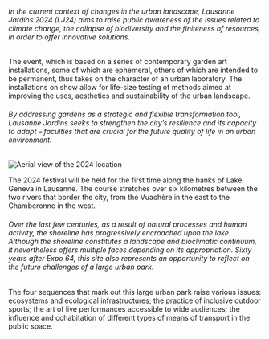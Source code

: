 <!-- vient avant la vidéo -->

###### In the current context of changes in the urban landscape, Lausanne Jardins 2024 (LJ24) aims to raise public awareness of the issues related to climate change, the collapse of biodiversity and the finiteness of resources, in order to offer innovative solutions.

The event, which is based on a series of contemporary garden art installations, some of which are ephemeral, others of which are intended to be permanent, thus takes on the character of an urban laboratory. The installations on show allow for life-size testing of methods aimed at improving the uses, aesthetics and sustainability of the urban landscape.

###### By addressing gardens as a strategic and flexible transformation tool, Lausanne Jardins seeks to strengthen the city’s resilience and its capacity to adapt – faculties that are crucial for the future quality of life in an urban environment.

<img id="plan" src="../images/01_basemap_ville.jpg" alt="Aerial view of the 2024 location">

The 2024 festival will be held for the first time along the banks of Lake Geneva in Lausanne. The course stretches over six kilometres between the two rivers that border the city, from the Vuachère in the east to the Chamberonne in the west.

###### Over the last few centuries, as a result of natural processes and human activity, the shoreline has progressively encroached upon the lake. Although the shoreline constitutes a landscape and bioclimatic continuum, it nevertheless offers multiple faces depending on its appropriation. Sixty years after Expo 64, this site also represents an opportunity to reflect on the future challenges of a large urban park.

The four sequences that mark out this large urban park raise various issues: ecosystems and ecological infrastructures; the practice of inclusive outdoor sports; the art of live performances accessible to wide audiences; the influence and cohabitation of different types of means of transport in the public space.